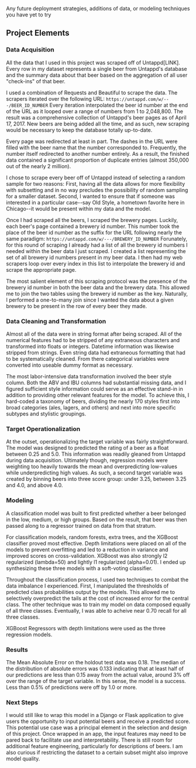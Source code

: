 

Any future deployment strategies, additions of data, or modeling techniques you have yet to try


## Project Elements
### Data Acquisition
All the data that I used in this project was scraped off of Untappd[LINK]. Every row in my dataset represents a single beer from Untappd's database and the summary data about that beer based on the aggregation of all user "check-ins" of that beer.

I used a combination of Requests and Beautiful to scrape the data. The scrapers iterated over the following URL:
```https://untappd.com/w/---/BEER_ID_NUMBER```
Every iteration interpolated the beer id number at the end of the URL as it looped over a range of numbers from 1 to 2,048,800. The result was a comprehensive collection of Untappd's beer pages as of April 17, 2017. New beers are being added all the time, and as such, new scraping would be necessary to keep the database totally up-to-date. 

Every page was redirected at least in part. The dashes in the URL were filled with the beer name that the number corresponded to. Frequently, the number itself redirected to another number entirely. As a result, the finished data contained a significant proportion of duplicate entries (almost 350,000 out of the nearly 2 million).

I chose to scrape every beer off of Untappd instead of selecting a random sample for two reasons: First, having all the data allows for more flexibility with subsetting and in no way precludes the possibility of random sampling for a smaller dataset. Second, I wanted to ensure that if someone was interested in a particular case--say Old Style, a hometown favorite here in Chicago--it would be present within my data and the model.

Once I had scraped all the beers, I scraped the brewery pages. Luckily, each beer's page contained a brewery id number. This number took the place of the beer id number as the suffix for the URL following nearly the same paradigm:
```https://untappd.com/w/---/BREWERY_ID_NUMBER```
Forunately, for this round of scraping I already had a list of all the brewery id numbers I needed within the beer data I just scraped. I created a list representing the set of all brewery id numbers present in my beer data. I then had my web scrapers loop over every index in this list to interpolate the brewery id and scrape the appropriate page.

The most salient element of this scraping protocol was the presence of the brewery id number in both the beer data and the brewery data. This allowed me to join the two tables using the brewery id number as the key. Naturally, I performed a one-to-many join since I wanted the data about a given brewery to be present in the row of every beer they made. 

### Data Cleaning and Transformation
Almost all of the data were in string format after being scraped. All of the numerical features had to be stripped of any extraneous characters and transformed into floats or integers. Datetime information was likewise stripped from strings. Even string data had extraneous formatting that had to be systematically cleaned. From there categorical variables were converted into useable dummy format as necessary. 

The most labor-intensive data transformation involved the beer style column. Both the ABV and IBU columns had substantial missing data, and I figured sufficient style information could serve as an effective stand-in in addition to providing other relevant features for the model. To achieve this, I hard-coded a taxonomy of beers, dividing the nearly 170 styles first into broad categories (ales, lagers, and others) and next into more specific subtypes and stylistic groupings.

### Target Operationalization
At the outset, operationalizing the target variable was fairly straightforward. The model was designed to predicted the rating of a beer as a float between 0.25 and 5.0. This information was readily gleaned from Untappd during data acquisition. Ultimately though, regression models were weighting too heavily towards the mean and overpredicting low-values while underpredicting high values. As such, a second target variable was created by binning beers into three score group: under 3.25, between 3.25 and 4.0, and above 4.0. 

### Modeling
A classification model was built to first predicted whether a beer belonged in the low, medium, or high groups. Based on the result, that beer was then passed along to a regressor trained on data from that stratum. 

For classification models, random forests, extra trees, and the XGBoost classifier proved most effective. Depth limitations were placed on all of the models to prevent overfitting and led to a reduction in variance and improved scores on cross-validation. XGBoost was also strongly l2 regularized (lambda=50) and lightly l1 regularized (alpha=0.01). I ended up synthesizing these three models with a soft-voting classifier. 

Throughout the classification process, I used two techniques to combat the data imbalance I experienced. First, I manipulated the thresholds of predicted class probabilities output by the models. This allowed me to selectively overpredict the tails at the cost of increased error for the central class. The other technique was to train my model on data composed equally of all three classes. Eventually, I was able to acheive near 0.70 recall for all three classes.

XGBoost Regressors with depth limitations were used as the three regression models. 

### Results
The Mean Absolute Error on the holdout test data was 0.18. The median of the distribution of absolute errors was 0.133 indicating that at least half of our predictions are less than 0.15 away from the actual value, around 3% off over the range of the target variable. In this sense, the model is a success. Less than 0.5% of predictions were off by 1.0 or more.

### Next Steps
I would still like to wrap this model in a Django or Flask application to give users the opportunity to input potential beers and receive a predicted score. This potential use case was a principal element in the selection and design of this project. Once wrapped in an app, the input features may need to be pared back to facilitate use and interpretability. There is still room for additional feature engineering, particularly for descriptions of beers. I am also curious if restricting the dataset to a certain subset might also improve model quality.